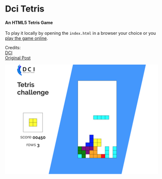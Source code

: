 Dci Tetris
=================

#### An HTML5 Tetris Game

To play it locally by opening the `index.html` in a browser your choice or you
[play the game online](https://devugees.github.io/dci-tetris/).

Credits:
<br/>[DCI](https://digitalcareerinstitute.org/)
<br/>[Original Post](https://codeincomplete.com/posts/javascript-tetris/)

![screenshot](./screenshot.png)
